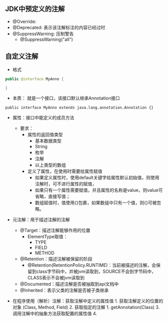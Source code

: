 ## JDK中预定义的注解

* @Override:
* @Deprecated: 表示该注解标注的内容已经过时
* @SuppressWarning: 压制警告
  * @SuppressWarning("all")

## 自定义注解

* 格式

``` java
public @interface MyAnno {

}
```

* 本质： 就是一个接口，该接口默认继承Annotation接口

`public interface MyAnno extends java.lang.annotation.Annotation {}`

* 属性：接口中能定义的成员方法
  * 要求：
    * 属性的返回值类型
      * 基本数据类型
      * String
      * 枚举
      * 注解
      * 以上类型的数组
    * 定义了属性，在使用时需要给属性赋值
      * 如果定义属性时，使用default关键字给属性默认初始值，则使用注解时，可不进行属性的赋值，
      * 如果只有一个属性需要赋值，并且属性的名称是value，则value可省略，直接写值；
      * 数组赋值时，值使用{}包裹，如果数组中只有一个值，则{}可被忽略。
* 元注解：用于描述注解的注解
  * @Target：描述注解能够作用的位置
    * ElementType取值：
      * TYPE
      * FIELD
      * METHOD
  * @Retention：描述注解被保留的阶段
    * @Retention(RetentionPolicy.RUNTIME)：当前被描述的注解，会保留到class字节码中，并被jvm读取到，SOURCE不会到字节码中，CLASS表示不会被jvm读取到
  * @Documented：描述注解是否被抽取到api文档中
  * @Inherited：表示父类的注解是否被子类继承

* 在程序使用（解析）注解：获取注解中定义的属性值
      1. 获取注解定义的位置的对象 (Class, Method, Field)
      2. 获取指定的注解
         1. getAnnotation(Class)
      3. 调用注解中的抽象方法获取配置的属性值
      4. 